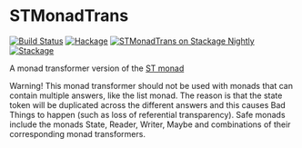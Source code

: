 # STMonadTrans

[![Build Status](https://travis-ci.org/josefs/STMonadTrans.svg?branch=master)](https://travis-ci.org/josefs/STMonadTrans)
[![Hackage](https://img.shields.io/hackage/v/STMonadTrans.svg)](https://hackage.haskell.org/package/STMonadTrans)
[![STMonadTrans on Stackage Nightly](https://stackage.org/package/STMonadTrans/badge/nightly)](https://stackage.org/nightly/package/STMonadTrans)
[![Stackage](https://www.stackage.org/package/STMonadTrans/badge/lts?label=Stackage)](https://www.stackage.org/package/STMonadTrans)

A monad transformer version of the [ST monad](https://hackage.haskell.org/package/base/docs/Control-Monad-ST.html)

Warning! This monad transformer should not be used with monads that
can contain multiple answers, like the list monad. The reason is that
the state token will be duplicated across the different answers and
this causes Bad Things to happen (such as loss of referential
transparency). Safe monads include the monads State, Reader, Writer,
Maybe and combinations of their corresponding monad transformers.

